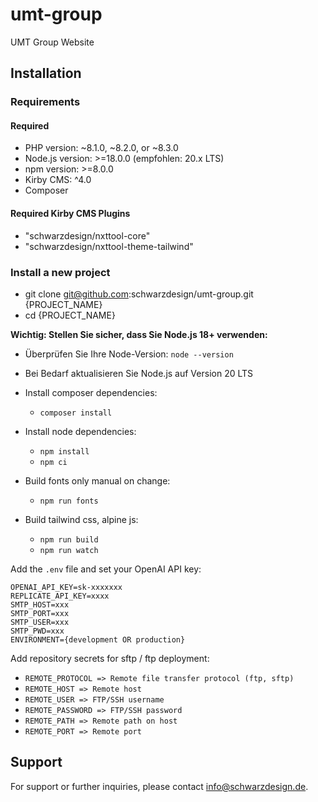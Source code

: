 # umt-group
UMT Group Website

## Installation

### Requirements

#### Required

- PHP version: ~8.1.0, ~8.2.0, or ~8.3.0
- Node.js version: >=18.0.0 (empfohlen: 20.x LTS)
- npm version: >=8.0.0
- Kirby CMS: ^4.0
- Composer

#### Required Kirby CMS Plugins

- "schwarzdesign/nxttool-core"
- "schwarzdesign/nxttool-theme-tailwind"

### Install a new project

- git clone git@github.com:schwarzdesign/umt-group.git {PROJECT_NAME}
- cd {PROJECT_NAME}

**Wichtig: Stellen Sie sicher, dass Sie Node.js 18+ verwenden:**
- Überprüfen Sie Ihre Node-Version: `node --version`
- Bei Bedarf aktualisieren Sie Node.js auf Version 20 LTS

- Install composer dependencies:
    - `composer install`
- Install node dependencies:
    - `npm install`
    - `npm ci`
- Build fonts only manual on change:
    - `npm run fonts`   
- Build tailwind css, alpine js:
    - `npm run build`
    - `npm run watch`

Add the `.env` file and set your OpenAI API key:

```dotenv
OPENAI_API_KEY=sk-xxxxxxx
REPLICATE_API_KEY=xxxx
SMTP_HOST=xxx
SMTP_PORT=xxx
SMTP_USER=xxx
SMTP_PWD=xxx
ENVIRONMENT={development OR production}

```

Add repository secrets for sftp / ftp deployment:

- `REMOTE_PROTOCOL => Remote file transfer protocol (ftp, sftp)`
- `REMOTE_HOST => Remote host`
- `REMOTE_USER => FTP/SSH username`
- `REMOTE_PASSWORD => FTP/SSH password`
- `REMOTE_PATH => Remote path on host`
- `REMOTE_PORT => Remote port`



## Support

For support or further inquiries, please contact [info@schwarzdesign.de](mailto:info@schwarzdesign.de).
